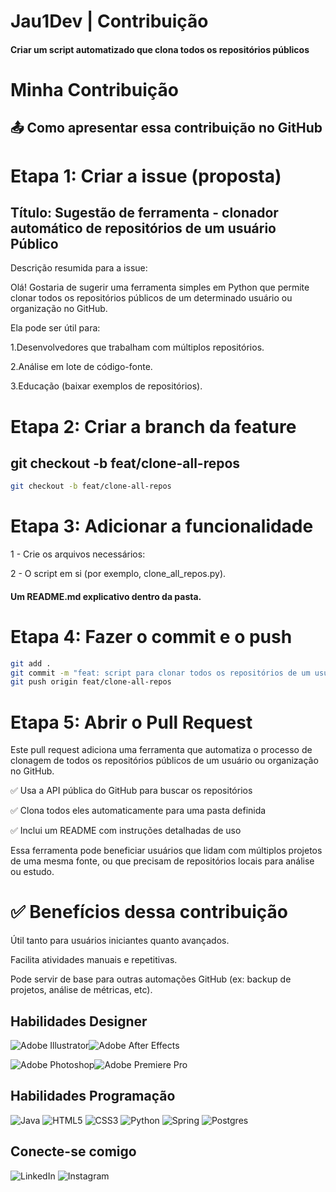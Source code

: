 # Jau1Dev | Contribuição

#### Criar um script automatizado que clona todos os repositórios públicos


# Minha Contribuição
## 📤 Como apresentar essa contribuição no GitHub

# Etapa 1: Criar a issue (proposta)
## Título: Sugestão de ferramenta - clonador automático de repositórios de um usuário Público



Descrição resumida para a issue:

Olá! Gostaria de sugerir uma ferramenta simples em Python que permite clonar todos os repositórios públicos de um determinado usuário ou organização no GitHub.

Ela pode ser útil para:

1.Desenvolvedores que trabalham com múltiplos repositórios.

2.Análise em lote de código-fonte.

3.Educação (baixar exemplos de repositórios).

# Etapa 2: Criar a branch da feature
## git checkout -b feat/clone-all-repos

```bash
git checkout -b feat/clone-all-repos
```
# Etapa 3: Adicionar a funcionalidade
1 - Crie os arquivos necessários:

2 - O script em si (por exemplo, clone_all_repos.py).

#### Um README.md explicativo dentro da pasta.

# Etapa 4: Fazer o commit e o push
 ```bash
git add .
git commit -m "feat: script para clonar todos os repositórios de um usuário/org do GitHub"
git push origin feat/clone-all-repos
 ```

# Etapa 5: Abrir o Pull Request
Este pull request adiciona uma ferramenta que automatiza o processo de clonagem de todos os repositórios públicos de um usuário ou organização no GitHub.

✅ Usa a API pública do GitHub para buscar os repositórios

✅ Clona todos eles automaticamente para uma pasta definida

✅ Inclui um README com instruções detalhadas de uso

Essa ferramenta pode beneficiar usuários que lidam com múltiplos projetos de uma mesma fonte, ou que precisam de repositórios locais para análise ou estudo.

# ✅ Benefícios dessa contribuição
Útil tanto para usuários iniciantes quanto avançados.

Facilita atividades manuais e repetitivas.

Pode servir de base para outras automações GitHub (ex: backup de projetos, análise de métricas, etc).



## Habilidades Designer
![Adobe Illustrator](https://img.shields.io/badge/adobe%20illustrator-%23FF9A00.svg?style=for-the-badge&logo=adobe%20illustrator&logoColor=white)![Adobe After Effects](https://img.shields.io/badge/Adobe%20After%20Effects-9959FF.svg?style=for-the-badge&logo=Adobe%20After%20Effects&logoColor=white)

![Adobe Photoshop](https://img.shields.io/badge/adobe%20photoshop-%2331A8FF.svg?style=for-the-badge&logo=adobe%20photoshop&logoColor=white)![Adobe Premiere Pro](https://img.shields.io/badge/Adobe%20Premiere%20Pro-9999FF.svg?style=for-the-badge&logo=Adobe%20Premiere%20Pro&logoColor=white)

## Habilidades Programação
![Java](https://img.shields.io/badge/java-%23ED8B00.svg?style=for-the-badge&logo=openjdk&logoColor=white)
![HTML5](https://img.shields.io/badge/html5-%23E34F26.svg?style=for-the-badge&logo=html5&logoColor=white)
![CSS3](https://img.shields.io/badge/css3-%231572B6.svg?style=for-the-badge&logo=css3&logoColor=white)
![Python](https://img.shields.io/badge/python-3670A0?style=for-the-badge&logo=python&logoColor=ffdd54)
![Spring](https://img.shields.io/badge/spring-%236DB33F.svg?style=for-the-badge&logo=spring&logoColor=white)
![Postgres](https://img.shields.io/badge/postgres-%23316192.svg?style=for-the-badge&logo=postgresql&logoColor=white)

## Conecte-se comigo
![LinkedIn](https://img.shields.io/badge/linkedin-%230077B5.svg?style=for-the-badge&logo=linkedin&logoColor=white) ![Instagram](https://img.shields.io/badge/Instagram-%23E4405F.svg?style=for-the-badge&logo=Instagram&logoColor=white)